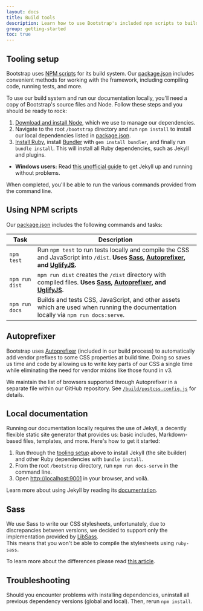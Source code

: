 ```yaml
---
layout: docs
title: Build tools
description: Learn how to use Bootstrap's included npm scripts to build our documentation, compile source code, run tests, and more.
group: getting-started
toc: true
---
```


## Tooling setup

Bootstrap uses [NPM scripts](https://docs.npmjs.com/misc/scripts) for its build system. Our [package.json](https://github.com/FezVrasta/bootstrap-material-design/blob/v4/package.json) includes convenient methods for working with the framework, including compiling code, running tests, and more.

To use our build system and run our documentation locally, you'll need a copy of Bootstrap's source files and Node. Follow these steps and you should be ready to rock:

1. [Download and install Node](https://nodejs.org/download/), which we use to manage our dependencies.
2. Navigate to the root `/bootstrap` directory and run `npm install` to install our local dependencies listed in [package.json](https://github.com/FezVrasta/bootstrap-material-design/blob/v4/package.json).
4. [Install Ruby][install-ruby], install [Bundler][gembundler] with `gem install bundler`, and finally run `bundle install`. This will install all Ruby dependencies, such as Jekyll and plugins.
  - **Windows users:** Read [this unofficial guide](http://jekyll-windows.juthilo.com/) to get Jekyll up and running without problems.

When completed, you'll be able to run the various commands provided from the command line.

[install-ruby]: https://www.ruby-lang.org/en/documentation/installation/
[gembundler]: https://bundler.io/

## Using NPM scripts

Our [package.json](https://github.com/FezVrasta/bootstrap-material-design/blob/v4/package.json) includes the following commands and tasks:

| Task | Description |
| --- | --- |
| `npm test` | Run `npm test` to run tests locally and compile the CSS and JavaScript into `/dist`. **Uses [Sass](http://sass-lang.com/), [Autoprefixer][autoprefixer], and [UglifyJS](http://lisperator.net/uglifyjs/).** |
| `npm run dist` | `npm run dist` creates the `/dist` directory with compiled files. **Uses [Sass](http://sass-lang.com/), [Autoprefixer][autoprefixer], and [UglifyJS](http://lisperator.net/uglifyjs/).** |
| `npm run docs` | Builds and tests CSS, JavaScript, and other assets which are used when running the documentation locally via `npm run docs:serve`. |

## Autoprefixer

Bootstrap uses [Autoprefixer][autoprefixer] (included in our build process) to automatically add vendor prefixes to some CSS properties at build time. Doing so saves us time and code by allowing us to write key parts of our CSS a single time while eliminating the need for vendor mixins like those found in v3.

We maintain the list of browsers supported through Autoprefixer in a separate file within our GitHub repository. See [`/build/postcss.config.js`](https://github.com/twbs/bootstrap/blob/v4-dev/build/postcss.config.js) for details.

## Local documentation

Running our documentation locally requires the use of Jekyll, a decently flexible static site generator that provides us: basic includes, Markdown-based files, templates, and more. Here's how to get it started:

1. Run through the [tooling setup](#tooling-setup) above to install Jekyll (the site builder) and other Ruby dependencies with `bundle install`.
2. From the root `/bootstrap` directory, run `npm run docs-serve` in the command line.
3. Open <http://localhost:9001> in your browser, and voilà.

Learn more about using Jekyll by reading its [documentation](https://jekyllrb.com/docs/home/).

## Sass

We use Sass to write our CSS stylesheets, unfortunately, due to discrepancies between versions, we decided to support only the implementation provided by [LibSass](http://sass-lang.com/libsass).  
This means that you won't be able to compile the stylesheets using `ruby-sass`.

To learn more about the differences please read [this article](http://sassbreak.com/ruby-sass-libsass-differences/).

## Troubleshooting

Should you encounter problems with installing dependencies, uninstall all previous dependency versions (global and local). Then, rerun `npm install`.

[autoprefixer]: https://github.com/postcss/autoprefixer
